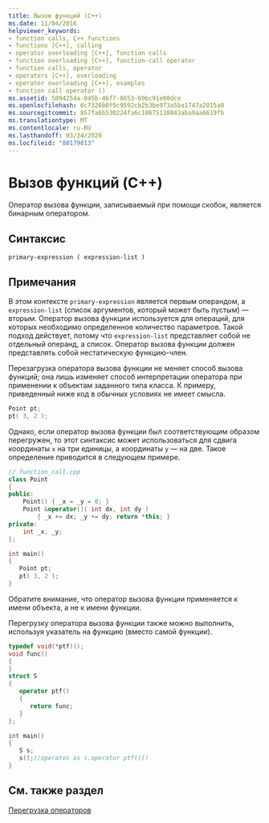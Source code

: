 ```yaml
---
title: Вызов функций (C++)
ms.date: 11/04/2016
helpviewer_keywords:
- function calls, C++ functions
- functions [C++], calling
- operator overloading [C++], function calls
- function overloading [C++], function-call operator
- function calls, operator
- operators [C++], overloading
- operator overloading [C++], examples
- function call operator ()
ms.assetid: 5094254a-045b-46f7-8653-69bc91e80dce
ms.openlocfilehash: 6c7326b0f9c9592cb2b3be973a5ba1747a2015a0
ms.sourcegitcommit: 857fa6b530224fa6c18675138043aba9aa0619fb
ms.translationtype: MT
ms.contentlocale: ru-RU
ms.lasthandoff: 03/24/2020
ms.locfileid: "80179813"
---
```

# <a name="function-call-c"></a>Вызов функций (C++)

Оператор вызова функции, записываемый при помощи скобок, является бинарным оператором.

## <a name="syntax"></a>Синтаксис

```
primary-expression ( expression-list )
```

## <a name="remarks"></a>Примечания

В этом контексте `primary-expression` является первым операндом, а `expression-list` (список аргументов, который может быть пустым) — вторым. Оператор вызова функции используется для операций, для которых необходимо определенное количество параметров. Такой подход действует, потому что `expression-list` представляет собой не отдельный операнд, а список. Оператор вызова функции должен представлять собой нестатическую функцию-член.

Перезагрузка оператора вызова функции не меняет способ вызова функций; она лишь изменяет способ интерпретации оператора при применении к объектам заданного типа класса. К примеру, приведенный ниже код в обычных условиях не имеет смысла.

```cpp
Point pt;
pt( 3, 2 );
```

Однако, если оператор вызова функции был соответствующим образом перегружен, то этот синтаксис может использоваться для сдвига координаты `x` на три единицы, а координаты `y` — на две. Такое определение приводится в следующем примере.

```cpp
// function_call.cpp
class Point
{
public:
    Point() { _x = _y = 0; }
    Point &operator()( int dx, int dy )
        { _x += dx; _y += dy; return *this; }
private:
    int _x, _y;
};

int main()
{
   Point pt;
   pt( 3, 2 );
}
```

Обратите внимание, что оператор вызова функции применяется к имени объекта, а не к имени функции.

Перегрузку оператора вызова функции также можно выполнить, используя указатель на функцию (вместо самой функции).

```cpp
typedef void(*ptf)();
void func()
{
}
struct S
{
   operator ptf()
   {
      return func;
   }
};

int main()
{
   S s;
   s();//operates as s.operator ptf()()
}
```

## <a name="see-also"></a>См. также раздел

[Перегрузка операторов](../cpp/operator-overloading.md)
